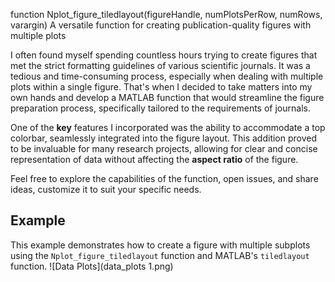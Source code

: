 function Nplot_figure_tiledlayout(figureHandle, numPlotsPerRow, numRows, varargin) A versatile function for creating publication-quality figures with multiple plots

I often found myself spending countless hours trying to create figures that met the strict formatting guidelines of various scientific journals. It was a tedious and time-consuming process, especially when dealing with multiple plots within a single figure. That's when I decided to take matters into my own hands and develop a MATLAB function that would streamline the figure preparation process, specifically tailored to the requirements of journals.

One of the **key** features I incorporated was the ability to accommodate a top colorbar, seamlessly integrated into the figure layout. This addition proved to be invaluable for many research projects, allowing for clear and concise representation of data without affecting the **aspect ratio** of the figure.

Feel free to explore the capabilities of the function, open issues, and share ideas, customize it to suit your specific needs.


## Example

This example demonstrates how to create a figure with multiple subplots using the `Nplot_figure_tiledlayout` function and MATLAB's `tiledlayout` function.
![Data Plots](data_plots 1.png)
